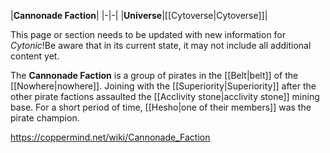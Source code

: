 |**Cannonade Faction**|
|-|-|
|**Universe**|[[Cytoverse\|Cytoverse]]|

This page or section needs to be updated with new information for *Cytonic*!Be aware that in its current state, it may not include all additional content yet.

The **Cannonade Faction** is a group of pirates in the [[Belt\|belt]] of the [[Nowhere\|nowhere]]. Joining with the [[Superiority\|Superiority]] after the other pirate factions assaulted the [[Acclivity stone\|acclivity stone]] mining base.
For a short period of time, [[Hesho\|one of their members]] was the pirate champion.



https://coppermind.net/wiki/Cannonade_Faction